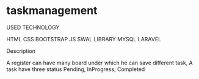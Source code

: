 # taskmanagement

USED TECHNOLOGY

HTML
CSS
BOOTSTRAP
JS
SWAL LIBRARY
MYSQL
LARAVEL


Description 

A register can have many board under which he can save different task, 
A task have three status Pending, InProgress, Completed


